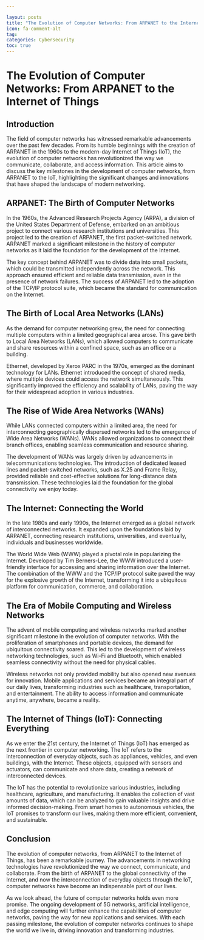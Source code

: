 ```yaml
---

layout: posts
title: "The Evolution of Computer Networks: From ARPANET to the Internet of Things"
icon: fa-comment-alt
tag:      
categories: Cybersecurity
toc: true
---
```




# The Evolution of Computer Networks: From ARPANET to the Internet of Things

## Introduction

The field of computer networks has witnessed remarkable advancements over the past few decades. From its humble beginnings with the creation of ARPANET in the 1960s to the modern-day Internet of Things (IoT), the evolution of computer networks has revolutionized the way we communicate, collaborate, and access information. This article aims to discuss the key milestones in the development of computer networks, from ARPANET to the IoT, highlighting the significant changes and innovations that have shaped the landscape of modern networking.

## ARPANET: The Birth of Computer Networks

In the 1960s, the Advanced Research Projects Agency (ARPA), a division of the United States Department of Defense, embarked on an ambitious project to connect various research institutions and universities. This project led to the creation of ARPANET, the first packet-switched network. ARPANET marked a significant milestone in the history of computer networks as it laid the foundation for the development of the Internet.

The key concept behind ARPANET was to divide data into small packets, which could be transmitted independently across the network. This approach ensured efficient and reliable data transmission, even in the presence of network failures. The success of ARPANET led to the adoption of the TCP/IP protocol suite, which became the standard for communication on the Internet.

## The Birth of Local Area Networks (LANs)

As the demand for computer networking grew, the need for connecting multiple computers within a limited geographical area arose. This gave birth to Local Area Networks (LANs), which allowed computers to communicate and share resources within a confined space, such as an office or a building.

Ethernet, developed by Xerox PARC in the 1970s, emerged as the dominant technology for LANs. Ethernet introduced the concept of shared media, where multiple devices could access the network simultaneously. This significantly improved the efficiency and scalability of LANs, paving the way for their widespread adoption in various industries.

## The Rise of Wide Area Networks (WANs)

While LANs connected computers within a limited area, the need for interconnecting geographically dispersed networks led to the emergence of Wide Area Networks (WANs). WANs allowed organizations to connect their branch offices, enabling seamless communication and resource sharing.

The development of WANs was largely driven by advancements in telecommunications technologies. The introduction of dedicated leased lines and packet-switched networks, such as X.25 and Frame Relay, provided reliable and cost-effective solutions for long-distance data transmission. These technologies laid the foundation for the global connectivity we enjoy today.

## The Internet: Connecting the World

In the late 1980s and early 1990s, the Internet emerged as a global network of interconnected networks. It expanded upon the foundations laid by ARPANET, connecting research institutions, universities, and eventually, individuals and businesses worldwide.

The World Wide Web (WWW) played a pivotal role in popularizing the Internet. Developed by Tim Berners-Lee, the WWW introduced a user-friendly interface for accessing and sharing information over the Internet. The combination of the WWW and the TCP/IP protocol suite paved the way for the explosive growth of the Internet, transforming it into a ubiquitous platform for communication, commerce, and collaboration.

## The Era of Mobile Computing and Wireless Networks

The advent of mobile computing and wireless networks marked another significant milestone in the evolution of computer networks. With the proliferation of smartphones and portable devices, the demand for ubiquitous connectivity soared. This led to the development of wireless networking technologies, such as Wi-Fi and Bluetooth, which enabled seamless connectivity without the need for physical cables.

Wireless networks not only provided mobility but also opened new avenues for innovation. Mobile applications and services became an integral part of our daily lives, transforming industries such as healthcare, transportation, and entertainment. The ability to access information and communicate anytime, anywhere, became a reality.

## The Internet of Things (IoT): Connecting Everything

As we enter the 21st century, the Internet of Things (IoT) has emerged as the next frontier in computer networking. The IoT refers to the interconnection of everyday objects, such as appliances, vehicles, and even buildings, with the Internet. These objects, equipped with sensors and actuators, can communicate and share data, creating a network of interconnected devices.

The IoT has the potential to revolutionize various industries, including healthcare, agriculture, and manufacturing. It enables the collection of vast amounts of data, which can be analyzed to gain valuable insights and drive informed decision-making. From smart homes to autonomous vehicles, the IoT promises to transform our lives, making them more efficient, convenient, and sustainable.

## Conclusion

The evolution of computer networks, from ARPANET to the Internet of Things, has been a remarkable journey. The advancements in networking technologies have revolutionized the way we connect, communicate, and collaborate. From the birth of ARPANET to the global connectivity of the Internet, and now the interconnection of everyday objects through the IoT, computer networks have become an indispensable part of our lives.

As we look ahead, the future of computer networks holds even more promise. The ongoing development of 5G networks, artificial intelligence, and edge computing will further enhance the capabilities of computer networks, paving the way for new applications and services. With each passing milestone, the evolution of computer networks continues to shape the world we live in, driving innovation and transforming industries.